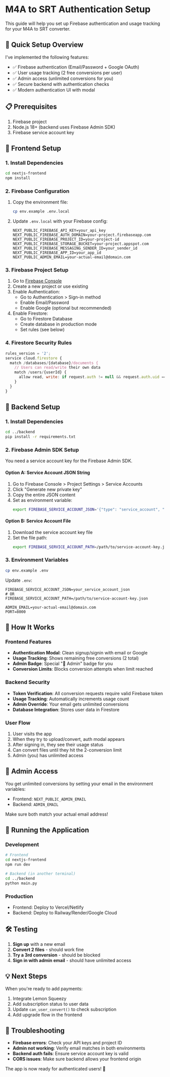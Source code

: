 <!-- @format -->

# M4A to SRT Authentication Setup

This guide will help you set up Firebase authentication and usage tracking for your M4A to SRT converter.

## 🚀 Quick Setup Overview

I've implemented the following features:

- ✅ Firebase authentication (Email/Password + Google OAuth)
- ✅ User usage tracking (2 free conversions per user)
- ✅ Admin access (unlimited conversions for you)
- ✅ Secure backend with authentication checks
- ✅ Modern authentication UI with modal

## 📋 Prerequisites

1. Firebase project
2. Node.js 18+ (backend uses Firebase Admin SDK)
3. Firebase service account key

## 🔧 Frontend Setup

### 1. Install Dependencies

```bash
cd nextjs-frontend
npm install
```

### 2. Firebase Configuration

1. Copy the environment file:

   ```bash
   cp env.example .env.local
   ```

2. Update `.env.local` with your Firebase config:
   ```env
   NEXT_PUBLIC_FIREBASE_API_KEY=your_api_key
   NEXT_PUBLIC_FIREBASE_AUTH_DOMAIN=your-project.firebaseapp.com
   NEXT_PUBLIC_FIREBASE_PROJECT_ID=your-project-id
   NEXT_PUBLIC_FIREBASE_STORAGE_BUCKET=your-project.appspot.com
   NEXT_PUBLIC_FIREBASE_MESSAGING_SENDER_ID=your_sender_id
   NEXT_PUBLIC_FIREBASE_APP_ID=your_app_id
   NEXT_PUBLIC_ADMIN_EMAIL=your-actual-email@domain.com
   ```

### 3. Firebase Project Setup

1. Go to [Firebase Console](https://console.firebase.google.com)
2. Create a new project or use existing
3. Enable Authentication:
   - Go to Authentication > Sign-in method
   - Enable Email/Password
   - Enable Google (optional but recommended)
4. Enable Firestore:
   - Go to Firestore Database
   - Create database in production mode
   - Set rules (see below)

### 4. Firestore Security Rules

```javascript
rules_version = '2';
service cloud.firestore {
  match /databases/{database}/documents {
    // Users can read/write their own data
    match /users/{userId} {
      allow read, write: if request.auth != null && request.auth.uid == userId;
    }
  }
}
```

## 🔧 Backend Setup

### 1. Install Dependencies

```bash
cd ../backend
pip install -r requirements.txt
```

### 2. Firebase Admin SDK Setup

You need a service account key for the Firebase Admin SDK.

#### Option A: Service Account JSON String

1. Go to Firebase Console > Project Settings > Service Accounts
2. Click "Generate new private key"
3. Copy the entire JSON content
4. Set as environment variable:
   ```bash
   export FIREBASE_SERVICE_ACCOUNT_JSON='{"type": "service_account", "project_id": "your-project", ...}'
   ```

#### Option B: Service Account File

1. Download the service account key file
2. Set the file path:
   ```bash
   export FIREBASE_SERVICE_ACCOUNT_PATH=/path/to/service-account-key.json
   ```

### 3. Environment Variables

```bash
cp env.example .env
```

Update `.env`:

```env
FIREBASE_SERVICE_ACCOUNT_JSON=your_service_account_json
# OR
FIREBASE_SERVICE_ACCOUNT_PATH=/path/to/service-account-key.json

ADMIN_EMAIL=your-actual-email@domain.com
PORT=8000
```

## 🎯 How It Works

### Frontend Features

- **Authentication Modal**: Clean signup/signin with email or Google
- **Usage Tracking**: Shows remaining free conversions (2 total)
- **Admin Badge**: Special "👑 Admin" badge for you
- **Conversion Limits**: Blocks conversion attempts when limit reached

### Backend Security

- **Token Verification**: All conversion requests require valid Firebase token
- **Usage Tracking**: Automatically increments usage count
- **Admin Override**: Your email gets unlimited conversions
- **Database Integration**: Stores user data in Firestore

### User Flow

1. User visits the app
2. When they try to upload/convert, auth modal appears
3. After signing in, they see their usage status
4. Can convert files until they hit the 2-conversion limit
5. Admin (you) has unlimited access

## 🔑 Admin Access

You get unlimited conversions by setting your email in the environment variables:

- Frontend: `NEXT_PUBLIC_ADMIN_EMAIL`
- Backend: `ADMIN_EMAIL`

Make sure both match your actual email address!

## 🚀 Running the Application

### Development

```bash
# Frontend
cd nextjs-frontend
npm run dev

# Backend (in another terminal)
cd ../backend
python main.py
```

### Production

- Frontend: Deploy to Vercel/Netlify
- Backend: Deploy to Railway/Render/Google Cloud

## 🛠️ Testing

1. **Sign up** with a new email
2. **Convert 2 files** - should work fine
3. **Try a 3rd conversion** - should be blocked
4. **Sign in with admin email** - should have unlimited access

## 💡 Next Steps

When you're ready to add payments:

1. Integrate Lemon Squeezy
2. Add subscription status to user data
3. Update `can_user_convert()` to check subscription
4. Add upgrade flow in the frontend

## 🐛 Troubleshooting

- **Firebase errors**: Check your API keys and project ID
- **Admin not working**: Verify email matches in both environments
- **Backend auth fails**: Ensure service account key is valid
- **CORS issues**: Make sure backend allows your frontend origin

The app is now ready for authenticated users! 🎉
